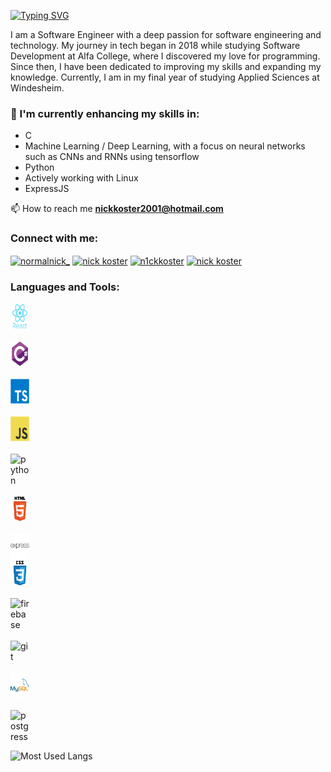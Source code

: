 
<p align="left">
    <a href="https://git.io/typing-svg"><img src="https://readme-typing-svg.demolab.com?font=JetBrains+Mono+Nl&size=23&duration=1&color=F6C177&vCenter=true&repeat=false&width=435&lines=Nick+Koster" alt="Typing SVG" /></a>
</p>

<p align="left">
  I am a Software Engineer with a deep passion for software engineering and technology. My journey in tech began in 2018 while studying Software Development at Alfa College, where I discovered my love for programming. Since then, I have been dedicated to improving my     skills and expanding my knowledge. Currently, I am in my final year of studying Applied Sciences at Windesheim.
</p>

### 🌱 I'm currently enhancing my skills in:

-   C
-   Machine Learning / Deep Learning, with a focus on neural networks such as CNNs and RNNs using tensorflow
-   Python 
-   Actively working with Linux 
-   ExpressJS

📫 How to reach me **nickkoster2001@hotmail.com**

<h3 align="left">Connect with me:</h3>
<p align="left">
<a href="https://twitter.com/normalnick_" target="blank"><img align="center" src="https://raw.githubusercontent.com/rahuldkjain/github-profile-readme-generator/master/src/images/icons/Social/twitter.svg" alt="normalnick_" height="30" width="40" /></a>
<a href="https://linkedin.com/in/nick koster" target="blank"><img align="center" src="https://raw.githubusercontent.com/rahuldkjain/github-profile-readme-generator/master/src/images/icons/Social/linked-in-alt.svg" alt="nick koster" height="30" width="40" /></a>
<a href="https://instagram.com/n1ckkoster" target="blank"><img align="center" src="https://raw.githubusercontent.com/rahuldkjain/github-profile-readme-generator/master/src/images/icons/Social/instagram.svg" alt="n1ckkoster" height="30" width="40" /></a>
<a href="https://www.behance.net/nick koster" target="blank"><img align="center" src="https://raw.githubusercontent.com/rahuldkjain/github-profile-readme-generator/master/src/images/icons/Social/behance.svg" alt="nick koster" height="30" width="40" /></a>
</p>

<h3 align="left">Languages and Tools:</h3>
<p align="left" style="width: 30px; padding-right: 0px;">
  <img src="https://raw.githubusercontent.com/devicons/devicon/master/icons/react/react-original-wordmark.svg" alt="react" width="40" height="40"/>
  &#8287;&#8287;&#8287;&#8287;&#8287;
  <img src="https://raw.githubusercontent.com/devicons/devicon/master/icons/csharp/csharp-original.svg" alt="csharp" width="40" height="40"/> 
  &#8287;&#8287;&#8287;&#8287;&#8287;
  <img src="https://raw.githubusercontent.com/devicons/devicon/master/icons/typescript/typescript-original.svg" alt="typescript" width="40" height="40"/>
  &#8287;&#8287;&#8287;&#8287;&#8287;
  <img src="https://raw.githubusercontent.com/devicons/devicon/master/icons/javascript/javascript-original.svg" alt="javascript" width="40" height="40"/> 
  &#8287;&#8287;&#8287;&#8287;&#8287;
  <img src="https://www.vectorlogo.zone/logos/python/python-icon.svg" alt="python" width="40" height="40"/> 
  &#8287;&#8287;&#8287;&#8287;&#8287;
  <img src="https://raw.githubusercontent.com/devicons/devicon/master/icons/html5/html5-original-wordmark.svg" alt="html5" width="40" height="40"/> 
  &#8287;&#8287;&#8287;&#8287;&#8287;
  <img src="https://raw.githubusercontent.com/devicons/devicon/master/icons/express/express-original-wordmark.svg" alt="Expressjs" width="40" height="40"/> 
  <br>
  <img src="https://raw.githubusercontent.com/devicons/devicon/master/icons/css3/css3-original-wordmark.svg" alt="css3" width="40" height="40"/> 
  &#8287;&#8287;&#8287;&#8287;&#8287;
  <img src="https://www.vectorlogo.zone/logos/supabase/supabase-icon.svg" alt="firebase" width="40" height="40"/>
  &#8287;&#8287;&#8287;&#8287;&#8287;
  <img src="https://www.vectorlogo.zone/logos/git-scm/git-scm-icon.svg" alt="git" width="40" height="40"/> 
  &#8287;&#8287;&#8287;&#8287;&#8287;
  <img src="https://raw.githubusercontent.com/devicons/devicon/master/icons/mysql/mysql-original-wordmark.svg" alt="mysql" width="40" height="40"/> 
  &#8287;&#8287;&#8287;&#8287;&#8287;
  <img src="https://www.vectorlogo.zone/logos/postgresql/postgresql-icon.svg" alt="postgress" width="40" height="40"/> 
</p>



![Most Used Langs](https://github-readme-stats.vercel.app/api/top-langs/?username=NormalNickYT&layout=compact&theme=rose_pine&show_icons=true)

